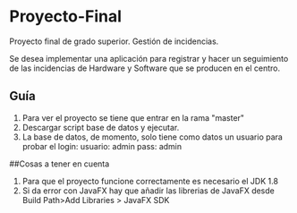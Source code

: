 # Proyecto-Final
Proyecto final de grado superior. Gestión de incidencias. 

Se desea implementar una aplicación para registrar y hacer un seguimiento de las 
incidencias de Hardware y Software que se producen en el centro.

## Guía

1. Para ver el proyecto se tiene que entrar en la rama "master"
2. Descargar script base de datos y ejecutar. 
3. La base de datos, de momento, solo tiene como datos un usuario para probar el login:
  usuario: admin 
  pass: admin 

##Cosas a tener en cuenta

1. Para que el proyecto funcione correctamente es necesario el JDK 1.8
2. Si da error con JavaFX hay que añadir las librerias de JavaFX desde Build Path>Add Libraries > JavaFX SDK
